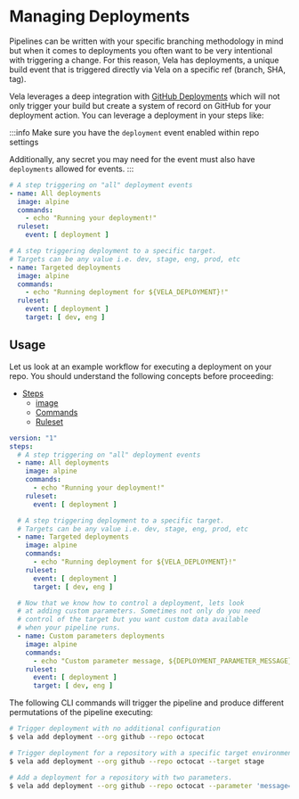 
# Managing Deployments

Pipelines can be written with your specific branching methodology in mind but when it comes to deployments you often want to be very intentional with triggering a change. For this reason, Vela has deployments, a unique build event that is triggered directly via Vela on a specific ref (branch, SHA, tag).

Vela leverages a deep integration with [GitHub Deployments](https://docs.github.com/en/rest/reference/repos#deployments) which will not only trigger your build but create a system of record on GitHub for your deployment action. You can leverage a deployment in your steps like:

:::info
Make sure you have the `deployment` event enabled within repo settings

Additionally, any secret you may need for the event must also have `deployments` allowed for events.
:::

```yaml
# A step triggering on "all" deployment events
- name: All deployments
  image: alpine
  commands:
    - echo "Running your deployment!"
  ruleset:
    event: [ deployment ]

# A step triggering deployment to a specific target.
# Targets can be any value i.e. dev, stage, eng, prod, etc
- name: Targeted deployments
  image: alpine
  commands:
    - echo "Running deployment for ${VELA_DEPLOYMENT}!"
  ruleset:
    event: [ deployment ]
    target: [ dev, eng ]
```

## Usage

Let us look at an example workflow for executing a deployment on your repo. You should understand the following concepts before proceeding:

* [Steps](docs/usage/tour/steps.md)
  * [image](docs/usage/tour/image.md)
  * [Commands](docs/usage/tour/environment.md)
  * [Ruleset](docs/usage/tour/rulesets.md)

```yaml
version: "1"
steps:
  # A step triggering on "all" deployment events
  - name: All deployments
    image: alpine
    commands:
      - echo "Running your deployment!"
    ruleset:
      event: [ deployment ]

  # A step triggering deployment to a specific target.
  # Targets can be any value i.e. dev, stage, eng, prod, etc
  - name: Targeted deployments
    image: alpine
    commands:
      - echo "Running deployment for ${VELA_DEPLOYMENT}!"
    ruleset:
      event: [ deployment ]
      target: [ dev, eng ]

  # Now that we know how to control a deployment, lets look
  # at adding custom parameters. Sometimes not only do you need
  # control of the target but you want custom data available
  # when your pipeline runs.
  - name: Custom parameters deployments
    image: alpine
    commands:
      - echo "Custom parameter message, ${DEPLOYMENT_PARAMETER_MESSAGE}"
    ruleset:
      event: [ deployment ]
      target: [ dev, eng ]
```

The following CLI commands will trigger the pipeline and produce different permutations of the pipeline executing:

```sh
# Trigger deployment with no additional configuration
$ vela add deployment --org github --repo octocat

# Trigger deployment for a repository with a specific target environment.
$ vela add deployment --org github --repo octocat --target stage

# Add a deployment for a repository with two parameters.
$ vela add deployment --org github --repo octocat --parameter 'message=Hello, custom var!'
```